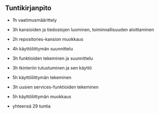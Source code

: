 ## Tuntikirjanpito
- 1h vaatimusmäärittely
- 3h kansioiden ja tiedostojen luominen, toiminnallisuuden aloittaminen
- 2h repositories-kansion muokkaus
- 4h käyttöliittymän suunnittelu
- 3h funktioiden tekeminen ja suunnittelu
- 3h tkinteriin tutustuminen ja sen käyttö
- 5h käyttöliittymän tekeminen
- 3h uusien services-funktioiden tekeminen
- 5h käyttöliittymän muokkaus

- yhteensä 29 tuntia
